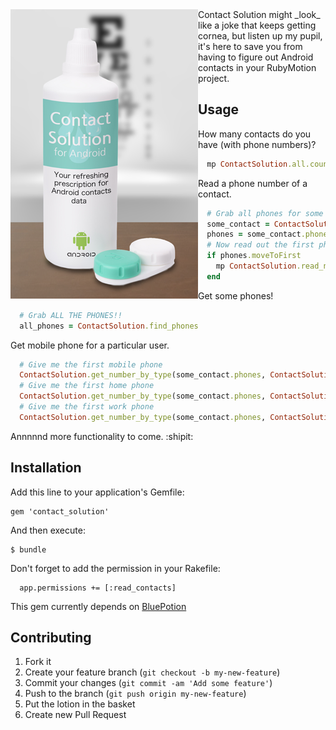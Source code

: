 
<img src="./_art/contact_solution.png" style="float:left; padding: 20p;" />
Contact Solution might _look_ like a joke that keeps getting cornea, but listen up my pupil, it's here to save you from having to figure out Android contacts in your RubyMotion project.

## Usage

How many contacts do you have (with phone numbers)?
```ruby
  mp ContactSolution.all.count
```

Read a phone number of a contact.
```ruby
  # Grab all phones for some contact
  some_contact = ContactSolution.all.first
  phones = some_contact.phones
  # Now read out the first phone (if it has at least 1)
  if phones.moveToFirst
    mp ContactSolution.read_number(phones)
  end
```

Get some phones!
```ruby
  # Grab ALL THE PHONES!!
  all_phones = ContactSolution.find_phones
```

Get mobile phone for a particular user.
```ruby
  # Give me the first mobile phone
  ContactSolution.get_number_by_type(some_contact.phones, ContactSolution::PHONE_TYPE_MOBILE)
  # Give me the first home phone
  ContactSolution.get_number_by_type(some_contact.phones, ContactSolution::PHONE_TYPE_HOME)
  # Give me the first work phone
  ContactSolution.get_number_by_type(some_contact.phones, ContactSolution::PHONE_TYPE_WORK)
```

Annnnnd more functionality to come. :shipit:

## Installation

Add this line to your application's Gemfile:

    gem 'contact_solution'

And then execute:

    $ bundle
    
Don't forget to add the permission in your Rakefile: 

      app.permissions += [:read_contacts]

This gem currently depends on [BluePotion](https://github.com/infinitered/bluepotion)

## Contributing

1. Fork it
2. Create your feature branch (`git checkout -b my-new-feature`)
3. Commit your changes (`git commit -am 'Add some feature'`)
4. Push to the branch (`git push origin my-new-feature`)
5. Put the lotion in the basket
6. Create new Pull Request
